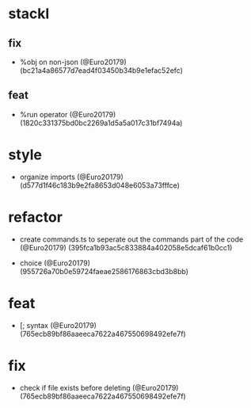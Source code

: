 # stackl

## fix

* %obj on non-json (@Euro20179) (bc21a4a86577d7ead4f03450b34b9e1efac52efc)

## feat

* %run operator (@Euro20179) (1820c331375bd0bc2269a1d5a5a017c31bf7494a)


# style

* organize imports (@Euro20179) (d577d1f46c183b9e2fa8653d048e6053a73fffce)


# refactor

* create commands.ts to seperate out the commands part of the code (@Euro20179) (395fca1b93ac5c833884a402058e5dcaf61b0cc1)

* choice (@Euro20179) (955726a70b0e59724faeae2586176863cbd3b8bb)


# feat

* [; syntax (@Euro20179) (765ecb89bf86aaeeca7622a467550698492efe7f)


# fix

* check if file exists before deleting (@Euro20179) (765ecb89bf86aaeeca7622a467550698492efe7f)


